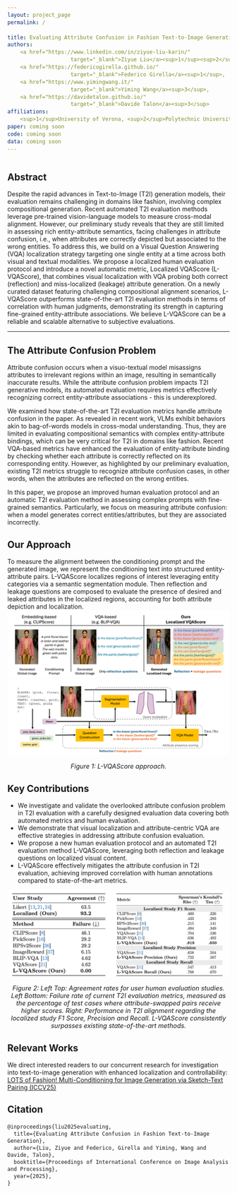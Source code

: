 ```yaml
---
layout: project_page
permalink: /

title: Evaluating Attribute Confusion in Fashion Text-to-Image Generation
authors:
    <a href="https://www.linkedin.com/in/ziyue-liu-karin/"
                    target="_blank">Ziyue Liu</a><sup>1</sup><sup>2</sup>, 
    <a href="https://federicogirella.github.io/"
                    target="_blank">Federico Girella</a><sup>1</sup>, 
    <a href="https://www.yimingwang.it/"
                    target="_blank">Yiming Wang</a><sup>3</sup>, 
    <a href="https://davidetalon.github.io/"
                    target="_blank">Davide Talon</a><sup>3</sup>
affiliations:
    <sup>1</sup>University of Verona, <sup>2</sup>Polytechnic University of Turin, <sup>3</sup>Fondazione Bruno Kessler
paper: coming soon
code: coming soon
data: coming soon
---
```


<!-- Using HTML to center the abstract -->
<div class="columns is-centered has-text-centered">
    <div class="column is-four-fifths">
        <h2>Abstract</h2>
        <div class="content has-text-justified">
Despite the rapid advances in Text-to-Image (T2I) generation models, their evaluation remains challenging in domains like fashion, involving complex compositional generation.
Recent automated T2I evaluation methods leverage pre-trained vision-language models to measure cross-modal alignment. However, our preliminary study reveals that they are still limited in assessing rich entity-attribute semantics, facing challenges in attribute confusion, i.e., when attributes are correctly depicted but associated to the wrong entities. To address this, we build on a Visual Question Answering (VQA) localization strategy targeting one single entity at a time across both visual and textual modalities. We propose a localized human evaluation protocol and introduce a novel automatic metric, Localized VQAScore (L-VQAScore), that combines visual localization with VQA probing both correct (reflection) and miss-localized (leakage) attribute generation. 
On a newly curated dataset featuring challenging compositional alignment scenarios, L-VQAScore outperforms state-of-the-art T2I evaluation methods in terms of correlation with human judgments, demonstrating its strength in capturing fine-grained entity-attribute associations. We believe L-VQAScore can be a reliable and scalable alternative to subjective evaluations.
        </div>
    </div>
</div>

---

## The Attribute Confusion Problem
Attribute confusion occurs when a visuo-textual model misassigns attributes to irrelevant regions within an image, resulting in semantically inaccurate results. While the attribute confusion problem impacts T2I generative models, its automated evaluation requires metrics effectively recognizing correct entity-attribute associations - this is underexplored.

We examined how state-of-the-art T2I evaluation metrics handle attribute confusion in the paper. As revealed in recent work, VLMs exhibit behaviors akin to bag-of-words models in cross-modal understanding. Thus, they are limited in evaluating compositional semantics with complex entity-attribute bindings, which can be very critical for T2I in domains like fashion. Recent VQA-based metrics have enhanced the evaluation of entity-attribute binding by checking whether each attribute is correctly reflected on its corresponding entity. However, as highlighted by our preliminary evaluation, existing T2I metrics struggle to recognize attribute confusion cases, in other words, when the attributes are reflected on the wrong entities. 

In this paper, we propose an improved human evaluation protocol and an automatic T2I evaluation method in assessing complex prompts with fine-grained semantics. Particularly, we focus on measuring attribute confusion: when a model generates correct entities/attributes, but they are associated incorrectly.

## Our Approach
To measure the alignment between the conditioning prompt and the generated image, we represent the conditioning text into structured entity-attribute pairs. L-VQAScore localizes regions of interest leveraging entity categories via a semantic segmentation module. Then reflection and leakage questions are composed to evaluate the presence of desired and leaked attributes in the localized regions, accounting for both attribute depiction and localization.
![Method1](/static/image/method_1.png)
![Method2](/static/image/method_2.png)
<p style="text-align: center; font-size: 0.9rem;">
    <em>Figure 1: L-VQAScore approach.</em>
</p>

## Key Contributions
- We investigate and validate the overlooked attribute confusion problem in T2I evaluation with a carefully designed evaluation data covering both automated metrics and human evaluation.
- We demonstrate that visual localization and attribute-centric VQA are effective strategies in addressing attribute confusion evaluation.
- We propose a new human evaluation protocol and an automated T2I evaluation method L-VQAScore, leveraging both reflection and leakage questions on localized visual content.
- L-VQAScore effectively mitigates the attribute confusion in T2I evaluation, achieving improved correlation with human annotations compared to state-of-the-art metrics.

![Performance Comparision](/static/image/results.png)
<p style="text-align: center; font-size: 0.9rem;">
<em>Figure 2: Left Top: Agreement rates for user human evaluation studies. Left Bottom: Failure rate of current T2I evaluation metrics, measured as the percentage of test cases where attribute-swapped pairs receive higher scores. Right: Performance in T2I alignment regarding the localized study F1 Score, Precision and Recall. L-VQAScore consistently surpasses existing state-of-the-art methods.</em>
</p>

## Relevant Works
We direct interested readers to our concurrent research for investigation into text-to-image generation with enhanced localization and controllability: <a href="https://federicogirella.github.io/lots/">LOTS of Fashion! Multi-Conditioning for Image Generation via Sketch-Text Pairing (ICCV25)</a>

## Citation
```
@inproceedings{liu2025evaluating,
  title={Evaluating Attribute Confusion in Fashion Text-to-Image Generation},
  author={Liu, Ziyue and Federico, Girella and Yiming, Wang and Davide, Talon},
  booktitle={Proceedings of International Conference on Image Analysis and Processing},
  year={2025},
}
```
